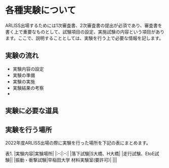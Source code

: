 # 各種実験について
ARLISS出場するためには1次審査書、2次審査書の提出が必須であり、審査書を書く上で重要なものとして、試験項目の設定、実施試験の内容という項目があります。ここで、説明することとしては、実験を行う上で必要な情報を記します。

## 実験の流れ
- 実験内容の設定
- 実験の準備
- 実験の実施
- 実験結果の考察
- 

## 実験に必要な道具

## 実験を行う場所
2022年度ARLISS出場の際に実験を行った場所を下記の表にまとめます。

表1.
|実験内容|実験場所|
|:-:|:-:|
|落下試験|S大橋、H大橋|
|走行試験、EtoE試験||
|振動・衝撃試験|早稲田大学 材料実験室(要許可)|
|||